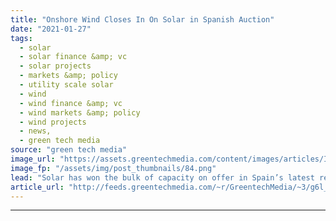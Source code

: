 ```yaml
---
title: "Onshore Wind Closes In On Solar in Spanish Auction"
date: "2021-01-27"
tags: 
  - solar
  - solar finance &amp; vc
  - solar projects
  - markets &amp; policy
  - utility scale solar
  - wind
  - wind finance &amp; vc
  - wind markets &amp; policy
  - wind projects
  - news,
  - green tech media
source: "green tech media"
image_url: "https://assets.greentechmedia.com/content/images/articles/Iberdrola_Spain_2_Wind_Farm_XL_Credit_Iberdrdola.jpg"
image_fp: "/assets/img/post_thumbnails/84.png"
lead: "Solar has won the bulk of capacity on offer in Spain’s latest renewable energy auction. But onshore wind bids have surprised analysts by coming to within a hair’s breadth of the average price for PV. The Spanish tender this week — the country's first ..."
article_url: "http://feeds.greentechmedia.com/~r/GreentechMedia/~3/g6l_39zMcfQ/onshore-wind-closes-in-on-solar-in-spanish-auction"
---
```


---
